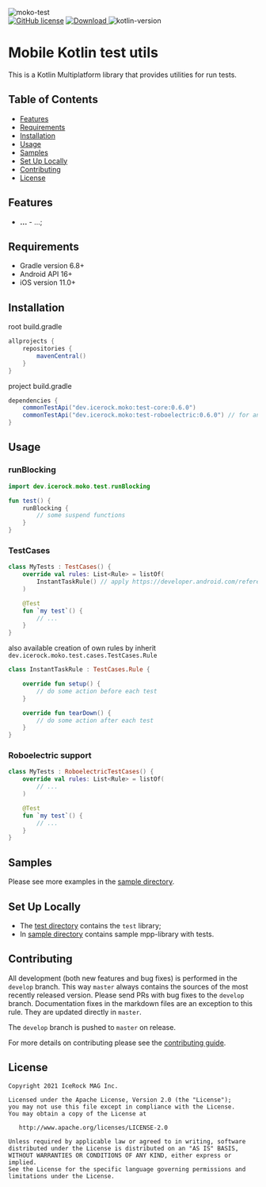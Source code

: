 ![moko-test](https://user-images.githubusercontent.com/5010169/128706360-5b66ad24-a732-4e20-8e7f-feb8f98e997f.png)  
[![GitHub license](https://img.shields.io/badge/license-Apache%20License%202.0-blue.svg?style=flat)](http://www.apache.org/licenses/LICENSE-2.0) 
[![Download](https://img.shields.io/maven-central/v/dev.icerock.moko/test-core) ](https://repo1.maven.org/maven2/dev/icerock/moko/test-core/) 
![kotlin-version](https://kotlin-version.aws.icerock.dev/kotlin-version?group=dev.icerock.moko&name=test-core)

# Mobile Kotlin test utils

This is a Kotlin Multiplatform library that provides utilities for run tests.

## Table of Contents

- [Features](#features)
- [Requirements](#requirements)
- [Installation](#installation)
- [Usage](#usage)
- [Samples](#samples)
- [Set Up Locally](#set-up-locally)
- [Contributing](#contributing)
- [License](#license)

## Features

- **...** - ...;

## Requirements

- Gradle version 6.8+
- Android API 16+
- iOS version 11.0+

## Installation

root build.gradle

```groovy
allprojects {
    repositories {
        mavenCentral()
    }
}
```

project build.gradle

```groovy
dependencies {
    commonTestApi("dev.icerock.moko:test-core:0.6.0")
    commonTestApi("dev.icerock.moko:test-roboelectric:0.6.0") // for android-roboelectric tests support
}
```

## Usage

### runBlocking

```kotlin
import dev.icerock.moko.test.runBlocking

fun test() {
    runBlocking {
        // some suspend functions
    }
}
```

### TestCases

```kotlin
class MyTests : TestCases() {
    override val rules: List<Rule> = listOf(
        InstantTaskRule() // apply https://developer.android.com/reference/android/arch/core/executor/testing/InstantTaskExecutorRule for android
    )

    @Test
    fun `my test`() {
        // ...
    }
}
```

also available creation of own rules by inherit `dev.icerock.moko.test.cases.TestCases.Rule`

```kotlin
class InstantTaskRule : TestCases.Rule {

    override fun setup() {
        // do some action before each test
    }

    override fun tearDown() {
        // do some action after each test
    }
}
```

### Roboelectric support

```kotlin
class MyTests : RoboelectricTestCases() {
    override val rules: List<Rule> = listOf(
        // ...
    )

    @Test
    fun `my test`() {
        // ...
    }
}
```

## Samples

Please see more examples in the [sample directory](sample).

## Set Up Locally

- The [test directory](test) contains the `test` library;
- In [sample directory](sample) contains sample mpp-library with tests.

## Contributing

All development (both new features and bug fixes) is performed in the `develop` branch. This
way `master` always contains the sources of the most recently released version. Please send PRs with
bug fixes to the `develop` branch. Documentation fixes in the markdown files are an exception to
this rule. They are updated directly in `master`.

The `develop` branch is pushed to `master` on release.

For more details on contributing please see the [contributing guide](CONTRIBUTING.md).

## License

    Copyright 2021 IceRock MAG Inc.
    
    Licensed under the Apache License, Version 2.0 (the "License");
    you may not use this file except in compliance with the License.
    You may obtain a copy of the License at
    
       http://www.apache.org/licenses/LICENSE-2.0
    
    Unless required by applicable law or agreed to in writing, software
    distributed under the License is distributed on an "AS IS" BASIS,
    WITHOUT WARRANTIES OR CONDITIONS OF ANY KIND, either express or implied.
    See the License for the specific language governing permissions and
    limitations under the License.
